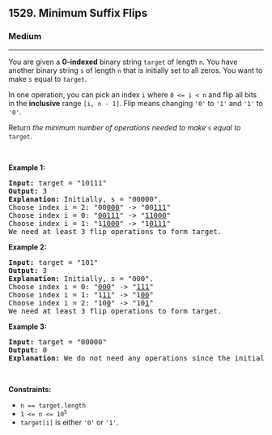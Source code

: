 <h2>1529. Minimum Suffix Flips</h2><h3>Medium</h3><hr><div><p>You are given a <strong>0-indexed</strong> binary string <code>target</code> of length <code>n</code>. You have another binary string <code>s</code> of length <code>n</code> that is initially set to all zeros. You want to make <code>s</code> equal to <code>target</code>.</p>

<p>In one operation, you can pick an index <code>i</code> where <code>0 &lt;= i &lt; n</code> and flip all bits in the <strong>inclusive</strong> range <code>[i, n - 1]</code>. Flip means changing <code>'0'</code> to <code>'1'</code> and <code>'1'</code> to <code>'0'</code>.</p>

<p>Return <em>the minimum number of operations needed to make </em><code>s</code><em> equal to </em><code>target</code>.</p>

<p>&nbsp;</p>
<p><strong>Example 1:</strong></p>

<pre><strong>Input:</strong> target = "10111"
<strong>Output:</strong> 3
<strong>Explanation:</strong> Initially, s = "00000".
Choose index i = 2: "00<u>000</u>" -&gt; "00<u>111</u>"
Choose index i = 0: "<u>00111</u>" -&gt; "<u>11000</u>"
Choose index i = 1: "1<u>1000</u>" -&gt; "1<u>0111</u>"
We need at least 3 flip operations to form target.
</pre>

<p><strong>Example 2:</strong></p>

<pre><strong>Input:</strong> target = "101"
<strong>Output:</strong> 3
<strong>Explanation:</strong> Initially, s = "000".
Choose index i = 0: "<u>000</u>" -&gt; "<u>111</u>"
Choose index i = 1: "1<u>11</u>" -&gt; "1<u>00</u>"
Choose index i = 2: "10<u>0</u>" -&gt; "10<u>1</u>"
We need at least 3 flip operations to form target.
</pre>

<p><strong>Example 3:</strong></p>

<pre><strong>Input:</strong> target = "00000"
<strong>Output:</strong> 0
<strong>Explanation:</strong> We do not need any operations since the initial s already equals target.
</pre>

<p>&nbsp;</p>
<p><strong>Constraints:</strong></p>

<ul>
	<li><code>n == target.length</code></li>
	<li><code>1 &lt;= n &lt;= 10<sup>5</sup></code></li>
	<li><code>target[i]</code> is either <code>'0'</code> or <code>'1'</code>.</li>
</ul>
</div>